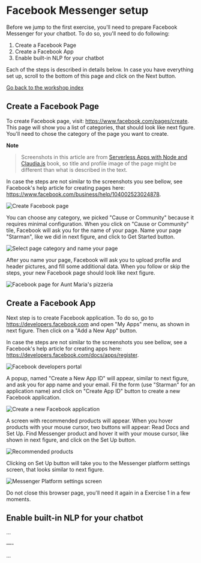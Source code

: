 # Facebook Messenger setup

Before we jump to the first exercise, you'll need to prepare Facebook Messenger for your chatbot. To do so, you'll need to do following:

1. Create a Facebook Page
2. Create a Facebook App
3. Enable built-in NLP for your chatbot

Each of the steps is described in details below. In case you have everything set up, scroll to the bottom of this page and click on the Next button.

[Go back to the workshop index](../README.md)

## Create a Facebook Page

To create Facebook page, visit: https://www.facebook.com/pages/create. This page will show you a list of categories, that should look like next figure. You'll need to chose the category of the page you want to create.

**Note**

> Screenshots in this article are from [Serverless Apps with Node and Claudia.js](...) book, so title and profile image of the page might be different than what is described in the text.

In case the steps are not similar to the screenshots you see bellow, see Facebook's help article for creating pages here: https://www.facebook.com/business/help/104002523024878.

![Create Facebook page](../assets/figure-b.1.png)

You can choose any category, we picked "Cause or Community" because it requires minimal configuration. When you click on "Cause or Community" tile, Facebook will ask you for the name of your page. Name your page "Starman", like we did in next figure, and click to Get Started button.

![Select page category and name your page](../assets/figure-b.2.png)

After you name your page, Facebook will ask you to upload profile and header pictures, and fill some additional data. When you follow or skip the steps, your new Facebook page should look like next figure.

![Facebook page for Aunt Maria's pizzeria](../assets/figure-b.3.png)

## Create a Facebook App

Next step is to create Facebook application. To do so, go to https://developers.facebook.com and open "My Apps" menu, as shown in next figure. Then click on a "Add a New App" button.

In case the steps are not similar to the screenshots you see bellow, see a Facebook's help article for creating apps here: https://developers.facebook.com/docs/apps/register.

![Facebook developers portal](../assets/figure-b.4.png)

A popup, named "Create a New App ID" will appear, similar to next figure, and ask you for app name and your email. Fil the form (use "Starman" for an application name) and click on "Create App ID" button to create a new Facebook application.

![Create a new Facebook application](../assets/figure-b.5.png)

A screen with recommended products will appear. When you hover products with your mouse cursor, two buttons will appear: Read Docs and Set Up. Find Messenger product and hover it with your mouse cursor, like shown in next figure, and click on the Set Up button.

![Recommended products](../assets/figure-b.6.png)

Clicking on Set Up button will take you to the Messenger platform settings screen, that looks similar to next figure.

![Messenger Platform settings screen](../assets/figure-b.7.png)

Do not close this browser page, you'll need it again in a Exercise 1 in a few moments.

## Enable built-in NLP for your chatbot

...

—-

...